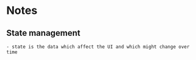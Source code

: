 # Notes

## State management 
    - state is the data which affect the UI and which might change over time